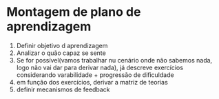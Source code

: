 # Montagem de plano de aprendizagem

1. Definir objetivo d aprendizagem
2. Analizar o quão capaz se sente
3. Se for possível(vamos trabalhar nu cenário onde não sabemos nada, logo não vai dar para derivar nada), já descreve exercícios considerando varabilidade + progressão de dificuldade
4. em função dos exercícios, derivar a matriz de teorias
5. definir mecanismos de feedback

